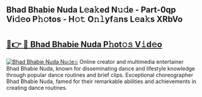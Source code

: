 ## Bhad Bhabie Nuda L𝚎a𝚔ed N𝚞𝚍e - Part-0qp Vi𝚍𝚎o P𝚑𝚘tos - H𝚘𝚝 O𝚗𝚕yf𝚊ns L𝚎a𝚔s XRbVo

# <h2><a href="http://kf5zwbj.oniu.top/?m=Bhad+Bhabie+Nuda">🔗👉 🔴 Bhad Bhabie Nuda P𝚑ot𝚘𝚜 V𝚒d𝚎o</a></h2>

[![Bhad Bhabie Nuda Nu𝚍e𝚜](https://i.imgur.com/0qMVB7G.gif)](http://kf5zwbj.oniu.top/?m=Bhad+Bhabie+Nuda)
Online creator and multimedia entertainer Bhad Bhabie Nuda, known for disseminating dance and lifestyle knowledge through popular dance routines and brief clips. Exceptional choreographer Bhad Bhabie Nuda, famed for their remarkable abilities and achievements in creating dance routines.  
